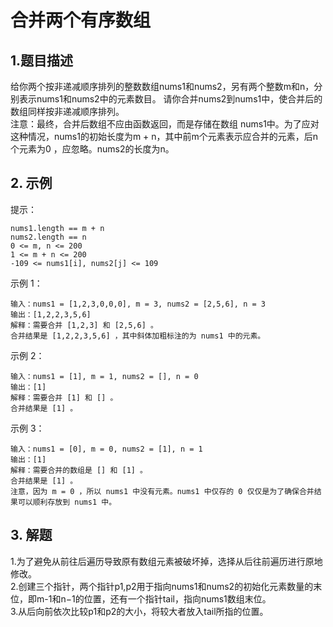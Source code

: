 
# 合并两个有序数组


## 1.题目描述
给你两个按非递减顺序排列的整数数组nums1和nums2，另有两个整数m和n，分别表示nums1和nums2中的元素数目。
请你合并nums2到nums1中，使合并后的数组同样按非递减顺序排列。  
注意：最终，合并后数组不应由函数返回，而是存储在数组 nums1中。为了应对这种情况，nums1的初始长度为m + n，其中前m个元素表示应合并的元素，后n个元素为0 ，应忽略。nums2的长度为n。
## 2. 示例
提示：
```
nums1.length == m + n
nums2.length == n
0 <= m, n <= 200
1 <= m + n <= 200
-109 <= nums1[i], nums2[j] <= 109
```
示例 1：
```
输入：nums1 = [1,2,3,0,0,0], m = 3, nums2 = [2,5,6], n = 3
输出：[1,2,2,3,5,6]
解释：需要合并 [1,2,3] 和 [2,5,6] 。
合并结果是 [1,2,2,3,5,6] ，其中斜体加粗标注的为 nums1 中的元素。
```
示例 2：
```
输入：nums1 = [1], m = 1, nums2 = [], n = 0
输出：[1]
解释：需要合并 [1] 和 [] 。
合并结果是 [1] 。
```
示例 3：
```
输入：nums1 = [0], m = 0, nums2 = [1], n = 1
输出：[1]
解释：需要合并的数组是 [] 和 [1] 。
合并结果是 [1] 。
注意，因为 m = 0 ，所以 nums1 中没有元素。nums1 中仅存的 0 仅仅是为了确保合并结果可以顺利存放到 nums1 中。
```

## 3. 解题
1.为了避免从前往后遍历导致原有数组元素被破坏掉，选择从后往前遍历进行原地修改。  
2.创建三个指针，两个指针p1,p2用于指向nums1和nums2的初始化元素数量的末位，即m-1和n−1的位置，还有一个指针tail，指向nums1数组末位。  
3.从后向前依次比较p1和p2的大小，将较大者放入tail所指的位置。
